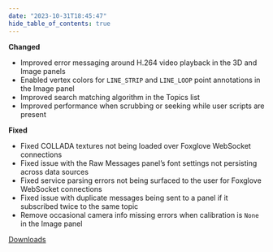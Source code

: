 ```yaml
---
date: "2023-10-31T18:45:47"
hide_table_of_contents: true
---
```


**Changed**

- Improved error messaging around H.264 video playback in the 3D and Image panels
- Enabled vertex colors for `LINE_STRIP` and `LINE_LOOP` point annotations in the Image panel
- Improved search matching algorithm in the Topics list
- Improved performance when scrubbing or seeking while user scripts are present

**Fixed**

- Fixed COLLADA textures not being loaded over Foxglove WebSocket connections
- Fixed issue with the Raw Messages panel’s font settings not persisting across data sources
- Fixed service parsing errors not being surfaced to the user for Foxglove WebSocket connections
- Fixed issue with duplicate messages being sent to a panel if it subscribed twice to the same topic
- Remove occasional camera info missing errors when calibration is `None` in the Image panel

[Downloads](https://github.com/foxglove/studio/releases/tag/v1.75.0)
